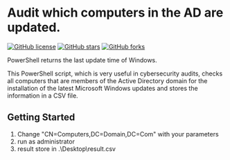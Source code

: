 # Audit which computers in the AD are updated.

[![GitHub license](https://img.shields.io/github/license/Peyman13/audit-computer-member-last-update)](https://github.com/Peyman13/audit-computer-member-last-update/LICENSE)
[![GitHub stars](https://img.shields.io/github/stars/Peyman13/audit-computer-member-last-update)](https://github.com/Peyman13/audit-computer-member-last-update/stargazers)
[![GitHub forks](https://img.shields.io/github/forks/Peyman13/audit-computer-member-last-update)](https://github.com/Peyman13/audit-computer-member-last-update/network)

PowerShell returns the last update time of Windows.

This PowerShell script, which is very useful in cybersecurity audits, checks all computers that are members of the Active Directory domain for the installation of the latest Microsoft Windows updates and stores the information in a CSV file.

## Getting Started
1. Change "CN=Computers,DC=Domain,DC=Com" with your parameters
2. run as administrator
3. result store in .\Desktop\result.csv 

